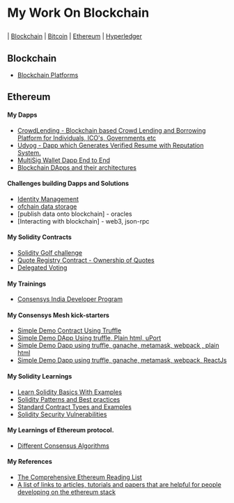 # My Work On Blockchain</p>

| [Blockchain](#blockchain) | [Bitcoin](#Bitcoin) | [Ethereum](#ethereum) | [Hyperledger](#hyperledger)

## Blockchain 
- [Blockchain Platforms](https://github.com/mankenavenkatesh/blockchain-platforms)

## Ethereum 
#### My Dapps
- [CrowdLending - Blockchain based Crowd Lending and Borrowing Platform for Individuals, ICO's, Governments etc](https://github.com/mankenavenkatesh/CrowdLending)
- [Udyog - Dapp which Generates Verified Resume with Reputation System.](https://github.com/mankenavenkatesh/udyog)
- [MultiSig Wallet Dapp End to End](https://github.com/mankenavenkatesh/MultisigWalletDapp)
- [Blockchain DApps and their architectures](https://github.com/mankenavenkatesh/blockchain-dapp-architectures)


#### Challenges building Dapps and Solutions
- [Identity Management](https://github.com/mankenavenkatesh/Consensys-mesh-kick-starters/tree/master/uport-kick-starter)
- [ofchain data storage](https://itnext.io/build-a-simple-ethereum-interplanetary-file-system-ipfs-react-js-dapp-23ff4914ce4e)
- [publish data onto blockchain] - oracles
- [Interacting with blockchain] - web3, json-rpc

#### My Solidity Contracts
- [Solidity Golf challenge](https://github.com/mankenavenkatesh/My-Smart-Contracts/tree/master/Solidity-golf-challenge)
- [Quote Registry Contract - Ownership of Quotes](https://github.com/mankenavenkatesh/My-Smart-Contracts/tree/master/QuoteRegistry)
- [Delegated Voting](https://github.com/mankenavenkatesh/My-Smart-Contracts/tree/master/BallotVoting)


#### My Trainings
- [Consensys India Developer Program](https://github.com/mankenavenkatesh/india-training)

#### My Consensys Mesh kick-starters
- [Simple Demo Contract Using Truffle](https://github.com/mankenavenkatesh/Consensys-mesh-kick-starters/tree/master/truffle-kick-starter)
- [Simple Demo DApp Using truffle, Plain html, uPort](https://github.com/mankenavenkatesh/Consensys-mesh-kick-starters/tree/master/uport-kick-starter)
- [Simple Demo Dapp using truffle, ganache, metamask, webpack , plain html](https://github.com/mankenavenkatesh/Consensys-mesh-kick-starters/tree/master/truffle-webpack-dapp-kick-starter)
- [Simple Demo Dapp using truffle, ganache, metamask, webpack, ReactJs](https://github.com/mankenavenkatesh/Consensys-mesh-kick-starters/tree/master/truffle-react-webpack-kick-starter)

#### My Solidity Learnings
- [Learn Solidity Basics With Examples](https://github.com/mankenavenkatesh/learning-solidity)
- [Solidity Patterns and Best practices](https://github.com/mankenavenkatesh/Solidity-patterns)
- [Standard Contract Types and Examples](https://github.com/mankenavenkatesh/Standard-Smart-Contracts)
- [Solidity Security Vulnerabilities](https://github.com/mankenavenkatesh/Solidity-Security-Vulnerabilities)


#### My Learnings of Ethereum protocol.
- [Different Consensus Algorithms](https://hackernoon.com/a-hitchhikers-guide-to-consensus-algorithms-d81aae3eb0e3)


#### My References
- [The Comprehensive Ethereum Reading List](https://github.com/mankenavenkatesh/EthList)
- [A list of links to articles, tutorials and papers that are helpful for people developing on the ethereum stack](https://github.com/yippee-ki-yay/eth-dev-reading-list)
